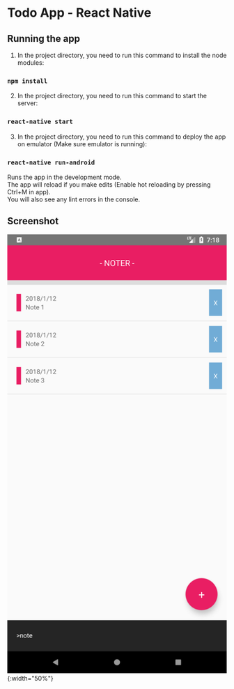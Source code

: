# Todo App - React Native
## Running the app

1) In the project directory, you need to run this command to install the node modules:

### `npm install`

2) In the project directory, you need to run this command to start the server:

### `react-native start`

3) In the project directory, you need to run this command to deploy the app on emulator (Make sure emulator is running):

### `react-native run-android`

Runs the app in the development mode.<br>
The app will reload if you make edits (Enable hot reloading by pressing Ctrl+M in app).<br>
You will also see any lint errors in the console.

## Screenshot

![Screenshot](/image.png "Screenshot" ){:width="50%"}

